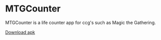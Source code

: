 # MTGCounter

MTGCounter is a life counter app for ccg's such as Magic the Gathering.

[Download apk](https://github.com/connor-k/MTGCounter/releases)